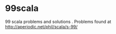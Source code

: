 # 99scala
99 scala problems and solutions . 
Problems found at http://aperiodic.net/phil/scala/s-99/
